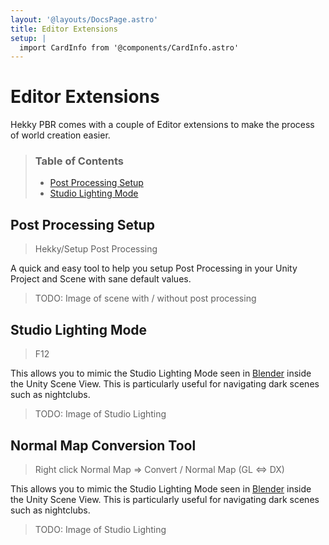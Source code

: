 ```yaml
---
layout: '@layouts/DocsPage.astro'
title: Editor Extensions
setup: | 
  import CardInfo from '@components/CardInfo.astro'
---
```

# Editor Extensions

Hekky PBR comes with a couple of Editor extensions to make the process of world creation easier.

> ### Table of Contents
> 
> - [Post Processing Setup](#post-processing-setup)
> - [Studio Lighting Mode](#studio-lighting-mode)

## Post Processing Setup

> Hekky/Setup Post Processing

A quick and easy tool to help you setup Post Processing in your Unity Project and Scene with sane default values.

> TODO: Image of scene with / without post processing

## Studio Lighting Mode

> F12

This allows you to mimic the Studio Lighting Mode seen in [Blender](blender.org/) inside the Unity Scene View. This is particularly useful for navigating dark scenes such as nightclubs.

> TODO: Image of Studio Lighting

## Normal Map Conversion Tool

> Right click Normal Map => Convert / Normal Map (GL <=> DX)

This allows you to mimic the Studio Lighting Mode seen in [Blender](blender.org/) inside the Unity Scene View. This is particularly useful for navigating dark scenes such as nightclubs.

> TODO: Image of Studio Lighting